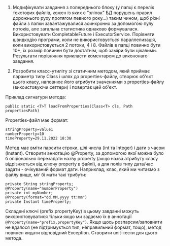1. Модифікувати завдання з попереднього блоку (у папці є перелік текстових файлів, кожен із яких є "зліпок" БД порушень правил дорожнього руху протягом певного року...) таким чином, щоб різні файли з папки завантажувалися асинхронно за допомогою пулу потоків, але загальна статистика однаково формувалася.
   Використовувати CompletableFuture і ExecutorService.
   Порівняти швидкодію програми, коли не використовується параллелизація, коли використовується 2 потоки, 4 і 8.
   Файлів в папці повинно бути 10+, їх розмір повинен бути достатнім, щоб заміри були цікавими.
   Результати порівняння прикласти коментарем до викононаго завдання.


2. Розробити класс-утиліту зі статичним методом, який приймає параметр типу Class і шлях до properties-файлу,
   створює об'єкт цього класу, наповнює його атрибути значеннями з properties-файлу (викоистовуючи сеттери) і повертає цей об'єкт.

Приклад сигнатури метода:
```
public static <T>T loadFromProperties(Class<T> cls, Path propertiesPath)
```

Properties-файл має формат:

```
stringProperty=value1
numberProperty=10
timeProperty=29.11.2022 18:30
```


Метод має вміти парсити строки, цілі числа (int та Integer) і дати з часом (Instant).
Створити аннотацію @Property, за допомогою якої можна було б опціонально перезадати назву property (акщо назва атрибуту класу відрізняється від ключу property в файлі), а для полів типу дата/час задати - очікуваний формат дати.
Наприклад, клас, який ми читаємо з файлу вище, міг бі мати такі трибути:
```
private String stringProperty;
@Property(name="numberProperty")
private int myNumber;
@Property(format="dd.MM.yyyy tt:mm")
private Instant timeProperty;
```
Складені ключі (prefix.propertyKey) в цьому завданні можуть використовуватися тільки якщо ми задаємо їх в аннотації `@Property(name="prefix.propertyKey")`.
Якщо щось розпарсии/заповнити не вдалося (не підтримується тип, неправильний формат, тощо), метод повинен кидати відповідний Exception.
Створити unit-тести для цього метода.
